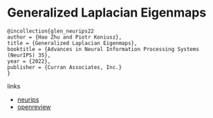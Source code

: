 # Generalized Laplacian Eigenmaps

```
@incollection{glen_neurips22
author = {Hao Zhu and Piotr Koniusz},
title = {Generalized Laplacian Eigenmaps},
booktitle = {Advances in Neural Information Processing Systems (NeurIPS) 35},
year = {2022},
publisher = {Curran Associates, Inc.}
}
```

links
- [neurips](https://nips.cc/Conferences/2022/Schedule?showEvent=54984)
- [openreview](https://openreview.net/forum?id=HjicdpP-Nth)
